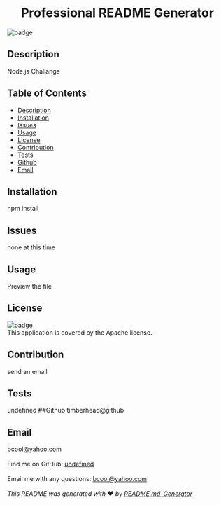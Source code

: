 <h1 align="center">Professional README Generator </h1>
  
![badge](https://img.shields.io/badge/license-Apache-blue)<br />
## Description
 Node.js Challange
## Table of Contents
- [Description](#description)
- [Installation](#installation)
- [Issues](#issues)
- [Usage](#usage)
- [License](#license)
- [Contribution](#contribution)
- [Tests](#tests)
- [Github](#github)
- [Email](#email)
## Installation
 npm install
## Issues
 none at this time 
## Usage
 Preview the file
## License
![badge](https://img.shields.io/badge/license-Apache-blue)
<br />
This application is covered by the Apache license. 
## Contribution
 send an email
## Tests
 undefined
##Github
 timberhead@github 
## Email
 bcool@yahoo.com<br />
<br />
Find me on GitHub: [undefined](https://github.com/undefined)<br />
<br />
 Email me with any questions: bcool@yahoo.com<br /><br />
_This README was generated with ❤️ by [README.md-Generator](https://timberhead.github.io/shall-we-play-a-game-seven/)_
    